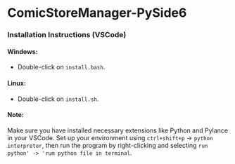 # ComicStoreManager-PySide6

### Installation Instructions (VSCode)

#### Windows:
- Double-click on `install.bash`.

#### Linux:
- Double-click on `install.sh`.

#### Note:
Make sure you have installed necessary extensions like Python and Pylance in your VSCode. Set up your environment using `ctrl+shift+p` -> `python interpreter`, then run the program by right-clicking and selecting `run python' -> 'rum python file in terminal`.
